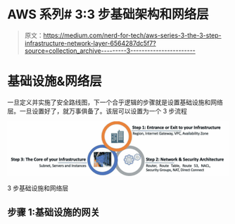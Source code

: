 # AWS 系列# 3:3 步基础架构和网络层

> 原文：<https://medium.com/nerd-for-tech/aws-series-3-the-3-step-infrastructure-network-layer-6564287dc5f7?source=collection_archive---------3----------------------->

# **基础设施&网络层**

一旦定义并实施了安全路线图，下一个合乎逻辑的步骤就是设置基础设施和网络层。一旦设置好了，就万事俱备了。该层可以设置为一个 3 步流程

![](img/2f8d5a5e65e6c2eafa957ec6f2282d91.png)

3 步基础设施和网络层

## 步骤 1:基础设施的网关